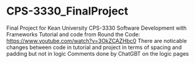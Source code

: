 # CPS-3330_FinalProject
Final Project for Kean University CPS-3330 Software Development with Frameworks
Tutorial and code from Round the Code: https://www.youtube.com/watch?v=3OkZCAZHbc0
There are noticable changes between code in tutorial and project in terms of spacing and padding but not in logic
Comments done by ChatGBT on the logic pages
